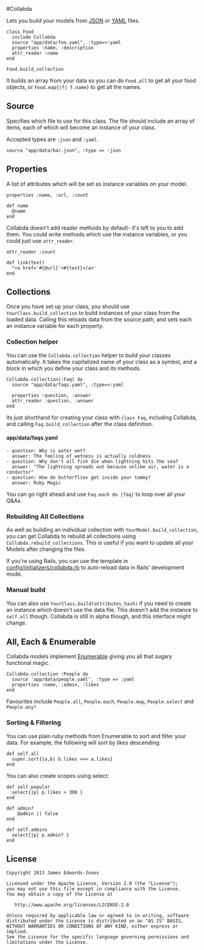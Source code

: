 #Collabda

Lets you build your models from [JSON](http://en.wikipedia.org/wiki/JSON#Examples) or [YAML](http://yaml.org/) files.

    class Food
      include Collabda
      source "app/data/foo.yaml", :type=>:yaml
      properties :name, :description
      attr_reader :name
    end

    Food.build_collection

It builds an array from your data so you can do `Food.all` to get all your food objects, or `Food.map{|f| f.name}` to get all the names.

## Source
Specifies which file to use for this class. The file should include an array of items, each of which will become an instance of your class. 

Accepted types are `:json` and `:yaml`.

    source "app/data/bar.json", :type => :json
    
## Properties
A list of attributes which will be set as instance variables on your model.

    properties :name, :url, :count
    
    def name
      @name
    end
    
Collabda doesn't add reader methods by default- it's left to you to add them. You could write methods which use the instance variables, or you could just use `attr_reader`.
    
    attr_reader :count
    
    def link(text)
      "<a href='#{@url}'>#{text}</a>'
    end

## Collections
Once you have set up your class, you should use `YourClass.build_collection` to build instances of your class from the loaded data. Calling this reloads data from the source path, and sets each an instance variable for each property.

### Collection helper
You can use the `Collabda.collection` helper to build your classes automatically. It takes the capitalized name of your class as a symbol, and a block in which you define your class and its methods.

    Collabda.collection(:Faq) do
      source "app/data/faqs.yaml", :type=>:yaml
    
      properties :question, :answer
      attr_reader :question, :answer
    end

Its just shorthand for creating your class with `class Faq`, including Collabda, and calling `Faq.build_collection` after the class definition.

#### app/data/faqs.yaml

    - question: Why is water wet?
      answer: The feeling of wetness is actually coldness
    - question: Why don't all fish die when lightning hits the sea?
      answer: "The lightning spreads out because unlike air, water is a conductor"
    - question: How do butterflies get inside your tummy?
      answer: Ruby Magic


You can go right ahead and use `Faq.each do |faq|` to loop over all your Q&As.
    
### Rebuilding All Collections
As well as building an individual collection with `YourModel.build_collection`, you can get Collabda to rebuild all collections using `Collabda.rebuild_collections`. This is useful if you want to update all your Models after changing the files.

If you're using Rails, you can use the template in [config/initializers/collabda.rb](https://github.com/Jamedjo/Collabda/blob/master/config/initializers/collabda.rb) to auto-reload data in Rails' development mode.

### Manual build
You can also use `YourClass.build(attributes_hash)` if you need to create an instance which doesn't use the data file. This doesn't add the instance to `self.all` though. Collabda is still in alpha though, and this interface might change.

## All, Each & Enumerable
Collabda models implement [Enumerable](http://ruby-doc.org/core-2.0.0/Enumerable.html) giving you all that sugary functional magic.

    Collabda.collection :People do
      source 'app/data/people.yaml', :type => :yaml
      properties :name, :admin, :likes
    end

Favourites include `People.all`, `People.each`, `People.map`, `People.select` and `People.any?`

### Sorting & Filtering
You can use plain ruby methods from Enumerable to sort and filter your data. For example, the following will sort by likes descending:

    def self.all
      super.sort{|a,b| b.likes <=> a.likes}
    end

You can also create scopes using select:

    def self.popular
      select{|p| p.likes > 300 }
    end
    
    def admin?
        @admin || false
    end

    def self.admins
      select{|p| p.admin? }
    end


License
--------

    Copyright 2013 James Edwards-Jones

    Licensed under the Apache License, Version 2.0 (the "License");
    you may not use this file except in compliance with the License.
    You may obtain a copy of the License at

       http://www.apache.org/licenses/LICENSE-2.0

    Unless required by applicable law or agreed to in writing, software
    distributed under the License is distributed on an "AS IS" BASIS,
    WITHOUT WARRANTIES OR CONDITIONS OF ANY KIND, either express or implied.
    See the License for the specific language governing permissions and
    limitations under the License.